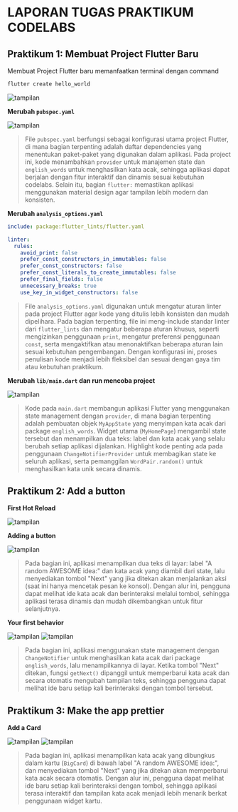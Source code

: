 # LAPORAN TUGAS PRAKTIKUM CODELABS

## Praktikum 1: Membuat Project Flutter Baru

Membuat Project Flutter baru memanfaatkan terminal dengan command 
```bash
flutter create hello_world
```
![tampilan](images/00.png)

**Merubah `pubspec.yaml`**

![tampilan](images/01.png)

> File `pubspec.yaml` berfungsi sebagai konfigurasi utama project Flutter, di mana bagian terpenting adalah daftar dependencies yang menentukan paket-paket yang digunakan dalam aplikasi. Pada project ini, kode menambahkan `provider` untuk manajemen state dan `english_words` untuk menghasilkan kata acak, sehingga aplikasi dapat berjalan dengan fitur interaktif dan dinamis sesuai kebutuhan codelabs. Selain itu, bagian `flutter:` memastikan aplikasi menggunakan material design agar tampilan lebih modern dan konsisten.

**Merubah `analysis_options.yaml`**

```yaml
include: package:flutter_lints/flutter.yaml

linter:
  rules:
    avoid_print: false
    prefer_const_constructors_in_immutables: false
    prefer_const_constructors: false
    prefer_const_literals_to_create_immutables: false
    prefer_final_fields: false
    unnecessary_breaks: true
    use_key_in_widget_constructors: false
```
> File `analysis_options.yaml` digunakan untuk mengatur aturan linter pada project Flutter agar kode yang ditulis lebih konsisten dan mudah dipelihara. Pada bagian terpenting, file ini meng-include standar linter dari `flutter_lints` dan mengatur beberapa aturan khusus, seperti mengizinkan penggunaan `print`, mengatur preferensi penggunaan `const`, serta mengaktifkan atau menonaktifkan beberapa aturan lain sesuai kebutuhan pengembangan. Dengan konfigurasi ini, proses penulisan kode menjadi lebih fleksibel dan sesuai dengan gaya tim atau kebutuhan praktikum.

**Merubah `lib/main.dart` dan run mencoba project**

![tampilan](images/02.png)

> Kode pada `main.dart` membangun aplikasi Flutter yang menggunakan state management dengan `provider`, di mana bagian terpenting adalah pembuatan objek `MyAppState` yang menyimpan kata acak dari package `english_words`. Widget utama (`MyHomePage`) mengambil state tersebut dan menampilkan dua teks: label dan kata acak yang selalu berubah setiap aplikasi dijalankan. Highlight kode penting ada pada penggunaan `ChangeNotifierProvider` untuk membagikan state ke seluruh aplikasi, serta pemanggilan `WordPair.random()` untuk menghasilkan kata unik secara dinamis.

## Praktikum 2: Add a button

**First Hot Reload**

![tampilan](images/03.png)

**Adding a button**

![tampilan](images/04.png)

> Pada bagian ini, aplikasi menampilkan dua teks di layar: label "A random AWESOME idea:" dan kata acak yang diambil dari state, lalu menyediakan tombol "Next" yang jika ditekan akan menjalankan aksi (saat ini hanya mencetak pesan ke konsol). Dengan alur ini, pengguna dapat melihat ide kata acak dan berinteraksi melalui tombol, sehingga aplikasi terasa dinamis dan mudah dikembangkan untuk fitur selanjutnya.

**Your first behavior**

![tampilan](images/05.png)
![tampilan](images/06.gif)

> Pada bagian ini, aplikasi menggunakan state management dengan `ChangeNotifier` untuk menghasilkan kata acak dari package `english_words`, lalu menampilkannya di layar. Ketika tombol "Next" ditekan, fungsi `getNext()` dipanggil untuk memperbarui kata acak dan secara otomatis mengubah tampilan teks, sehingga pengguna dapat melihat ide baru setiap kali berinteraksi dengan tombol tersebut.

## Praktikum 3: Make the app prettier

**Add a Card**

![tampilan](images/07.png)
![tampilan](images/08.gif)

> Pada bagian ini, aplikasi menampilkan kata acak yang dibungkus dalam kartu (`BigCard`) di bawah label "A random AWESOME idea:", dan menyediakan tombol "Next" yang jika ditekan akan memperbarui kata acak secara otomatis. Dengan alur ini, pengguna dapat melihat ide baru setiap kali berinteraksi dengan tombol, sehingga aplikasi terasa interaktif dan tampilan kata acak menjadi lebih menarik berkat penggunaan widget kartu.
